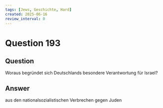 ```yaml
---
tags: [Jews, Geschichte, Hard]
created: 2025-06-16
review_interval: 0
---
```


# Question 193

## Question

Woraus begründet sich Deutschlands besondere Verantwortung für Israel?

## Answer

aus den nationalsozialistischen Verbrechen gegen Juden
